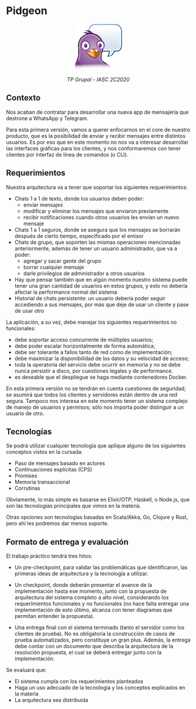 # Pidgeon

<center>

![pidgeon](assets/pidgeon.png#pidgeon)

_TP Grupal - IASC 2C2020_

</center>

## Contexto

Nos acaban de contratar para desarrollar una nueva app de mensajería que destrone a WhatsApp y Telegram.

Para esta primera versión, vamos a querer enfocarnos en el core de nuestro producto, que es la posibilidad de enviar y recibir mensajes entre distintos usuarios. Es por eso que en este momento no nos va a interesar desarrollar las interfaces gráficas para los clientes, y nos conformaremos con tener clientes por interfaz de línea de comandos (o CLI).

## Requerimientos

Nuestra arquitectura va a tener que soportar los siguientes requerimientos:

- Chats 1 a 1 de texto, donde los usuarios deben poder:
  - enviar mensajes
  - modificar y eliminar los mensajes que enviaron previamente
  - recibir notificaciones cuando otros usuarios les envían un nuevo mensaje
- Chats 1 a 1 seguros, donde se asegura que los mensajes se borrarán después de cierto tiempo, especificado por el emisor
- Chats de grupo, que soporten las mismas operaciones mencionadas anteriormente, además de tener un usuario administrador, que va a poder:
  - agregar y sacar gente del grupo
  - borrar cualquier mensaje
  - darle privilegios de administrador a otros usuarios
- Hay que pensar también que en algún momento nuestro sistema puede tener una gran cantidad de usuarios en estos grupos, y esto no debería afectar la performance normal del sistema
- Historial de chats persistente: un usuario debería poder seguir accediendo a sus mensajes, por más que deje de usar un cliente y pase de usar otro

La aplicación, a su vez, debe manejar los siguientes requerimientos no funcionales:

- debe soportar acceso concurrente de múltiples usuarios;
- debe poder escalar horizontalmente de forma automática;
- debe ser tolerante a fallos tanto de red como de implementación;
- debe maximizar la disponibilidad de los datos y su velocidad de acceso;
- toda la operatoria del servicio debe ocurrir en memoria y no se debe nunca persistir a disco, por cuestiones legales y de performance.
- es deseable que el despliegue se haga mediante contenedores Docker.

En esta primera versión no se tendrán en cuenta cuestiones de seguridad; se asumirá que todos los clientes y servidores están dentro de una red segura. Tampoco nos interesa en este momento tener un sistema complejo de manejo de usuarios y permisos; sólo nos importa poder distinguir a un usuario de otro.

## Tecnologías

Se podrá utilizar cualquier tecnología que aplique alguno de los siguientes conceptos vistos en la cursada:

- Paso de mensajes basado en actores
- Continuaciones explícitas (CPS)
- Promises
- Memoria transaccional
- Corrutinas

Obviamente, lo más simple es basarse en Elixir/OTP, Haskell, o Node.js, que son las tecnologías principales que vimos en la materia.

Otras opciones son tecnologías basadas en Scala/Akka, Go, Clojure y Rust, pero ahí les podremos dar menos soporte.

## Formato de entrega y evaluación

El trabajo práctico tendrá tres hitos:

- Un pre-checkpoint, para validar las problemáticas que identificaron, las primeras ideas de arquitectura y la tecnología a utilizar.

- Un checkpoint, donde deberán presentar el avance de la implementación hasta ese momento, junto con la propuesta de arquitectura del sistema completo a alto nivel, considerando los requerimientos funcionales y no funcionales (no hace falta entregar una implementación de esto último, alcanza con tener diagramas que permitan entender la propuesta).

- Una entrega final con el sistema terminado (tanto el servidor como los clientes de prueba). No es obligatoria la construcción de casos de prueba automatizados, pero constituye un gran plus. Además, la entrega debe contar con un documento que describa la arquitectura de la resolución propuesta, el cual se deberá entregar junto con la implementación.

Se evaluará que:

- El sistema cumpla con los requerimientos planteados
- Haga un uso adecuado de la tecnología y los conceptos explicados en la materia
- La arquitectura sea distribuida

